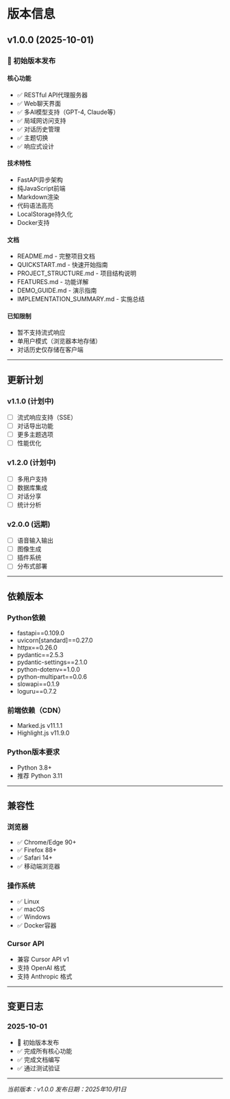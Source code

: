 # 版本信息

## v1.0.0 (2025-10-01)

### 🎉 初始版本发布

#### 核心功能
- ✅ RESTful API代理服务器
- ✅ Web聊天界面
- ✅ 多AI模型支持（GPT-4, Claude等）
- ✅ 局域网访问支持
- ✅ 对话历史管理
- ✅ 主题切换
- ✅ 响应式设计

#### 技术特性
- FastAPI异步架构
- 纯JavaScript前端
- Markdown渲染
- 代码语法高亮
- LocalStorage持久化
- Docker支持

#### 文档
- README.md - 完整项目文档
- QUICKSTART.md - 快速开始指南
- PROJECT_STRUCTURE.md - 项目结构说明
- FEATURES.md - 功能详解
- DEMO_GUIDE.md - 演示指南
- IMPLEMENTATION_SUMMARY.md - 实施总结

#### 已知限制
- 暂不支持流式响应
- 单用户模式（浏览器本地存储）
- 对话历史仅存储在客户端

---

## 更新计划

### v1.1.0 (计划中)
- [ ] 流式响应支持（SSE）
- [ ] 对话导出功能
- [ ] 更多主题选项
- [ ] 性能优化

### v1.2.0 (计划中)
- [ ] 多用户支持
- [ ] 数据库集成
- [ ] 对话分享
- [ ] 统计分析

### v2.0.0 (远期)
- [ ] 语音输入输出
- [ ] 图像生成
- [ ] 插件系统
- [ ] 分布式部署

---

## 依赖版本

### Python依赖
- fastapi==0.109.0
- uvicorn[standard]==0.27.0
- httpx==0.26.0
- pydantic==2.5.3
- pydantic-settings==2.1.0
- python-dotenv==1.0.0
- python-multipart==0.0.6
- slowapi==0.1.9
- loguru==0.7.2

### 前端依赖（CDN）
- Marked.js v11.1.1
- Highlight.js v11.9.0

### Python版本要求
- Python 3.8+
- 推荐 Python 3.11

---

## 兼容性

### 浏览器
- ✅ Chrome/Edge 90+
- ✅ Firefox 88+
- ✅ Safari 14+
- ✅ 移动端浏览器

### 操作系统
- ✅ Linux
- ✅ macOS
- ✅ Windows
- ✅ Docker容器

### Cursor API
- 兼容 Cursor API v1
- 支持 OpenAI 格式
- 支持 Anthropic 格式

---

## 变更日志

### 2025-10-01
- 🎉 初始版本发布
- ✅ 完成所有核心功能
- ✅ 完成文档编写
- ✅ 通过测试验证

---

*当前版本：v1.0.0*
*发布日期：2025年10月1日*
